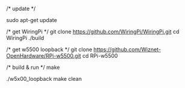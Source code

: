 /* update */

sudo apt-get update

/* get WiringPi */
git clone https://github.com/WiringPi/WiringPi.git
cd WiringPi
./build

/* get w5500 loopback */
git clone https://github.com/Wiznet-OpenHardware/RPi-w5500.git
cd RPi-w5500

/* build & run */
make

./w5x00_loopback
make clean